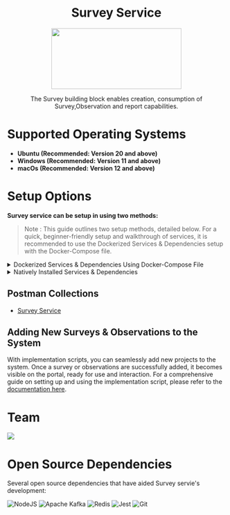 <div align="center">

# Survey Service

<a href="https://shikshalokam.org/elevate/">
<img
    src="https://shikshalokam.org/wp-content/uploads/2021/06/elevate-logo.png"
    height="140"
    width="300"
  />
</a>

</br>

The Survey building block enables creation, consumption of Survey,Observation and report capabilities.

  

</div>

  
# Supported Operating Systems

-   **Ubuntu (Recommended: Version 20 and above)** 
-   **Windows (Recommended: Version 11 and above)** 
-   **macOs (Recommended: Version 12 and above)**

# Setup Options

**Survey service can be setup in using two methods:**
> Note : This guide outlines two setup methods, detailed below. For a quick, beginner-friendly setup and walkthrough of services, it is recommended to use the Dockerized Services & Dependencies setup with the Docker-Compose file.

<details><summary>Dockerized Services & Dependencies Using Docker-Compose File</summary>


## Dockerized Services & Dependencies

Expectation: By diligently following the outlined steps, you will successfully establish a fully operational Survey application setup, including both the portal and backend services.

## Prerequisites

To set up the Survey application, ensure you have Docker and Docker Compose installed on your system. For Ubuntu users, detailed installation instructions for both can be found in the documentation here: [How To Install and Use Docker Compose on Ubuntu](https://www.digitalocean.com/community/tutorials/how-to-install-and-use-docker-compose-on-ubuntu-20-04). For Windows and MacOS users, you can refer to the Docker documentation for installation instructions: [Docker Compose Installation Guide](https://docs.docker.com/compose/install/). Once these prerequisites are in place, you're all set to get started with setting up the Survey application.
 
## Installation

**Create survey Directory:** Create a directory named **survey**.

> Example Command: `mkdir survey && cd survey/`

> Note: All commands are run from the survey directory.
## Operating Systems: Linux / macOS

>**Caution:** Before proceeding, please ensure that the ports given here are available and open. It is essential to verify their availability prior to moving forward. You can run below command in your teminal to check this
```
for port in 3000 3001 3002 5001 4000 4301 5500 9092 5432 7007 2181 2707 3569; do
    if lsof -iTCP:$port -sTCP:LISTEN &>/dev/null; then
        echo "Port $port is in use"
    else
        echo "Port $port is available"
    fi
done
```

1.  **Download and execute main setup script:** Execute the following command in your terminal from the survey directory.
    ```
    curl -OJL https://github.com/ELEVATE-Project/samiksha-service/raw/main/documentation/1.0.0/dockerized/scripts/mac-linux/setup_survey.sh && chmod +x setup_survey.sh && ./setup_survey.sh
    ```

    > Note : The script will download all the essential files and launch the services in Docker. Once all services are successfully up and running, you can proceed to the next steps.

    **General Instructions :**

    1. All containers which are part of the docker-compose can be gracefully stopped by pressing Ctrl + c in the same terminal where the services are running.

    2. All docker containers can be stopped and removed by using below command.
        ```
        ./docker-compose-down.sh
        ```
    3. All services and dependencies can be started using below command.
        ```
        ./docker-compose-up.sh
        ```
**Keep the current terminal session active, and kindly open a new terminal window within the survey directory.**

**After successfully completing this, please move to the next section: [Enable Citus Extension](#enable-citus-extension-optional)**

## Operating Systems: Windows

1.  **Download Docker Compose File:** Retrieve the **[docker-compose.yml](https://github.com/ELEVATE-Project/samiksha-service/raw/main/documentation/1.0.0/dockerized/docker-compose.yml)** file from the Survey service repository and save it to the survey directory.

    ```
    curl -OJL https://github.com/ELEVATE-Project/samiksha-service/raw/main/documentation/1.0.0/dockerized/docker-compose.yml
    ```

    > Note: All commands are run from the survey directory.

2.  **Download Environment Files**: Using the OS specific commands given below, download environment files for all the services.
    -  **Windows**

        ```
        curl -L -O https://github.com/ELEVATE-Project/samiksha-service/raw/main/documentation/1.0.0/dockerized/envs/interface_env
        curl -L -O https://github.com/ELEVATE-Project/samiksha-service/raw/main/documentation/1.0.0/dockerized/envs/entity_management_env
        curl -L -O https://github.com/ELEVATE-Project/samiksha-service/raw/main/documentation/1.0.0/dockerized/envs/samiksha_env
        curl -L -O https://github.com/ELEVATE-Project/samiksha-service/raw/main/documentation/1.0.0/dockerized/envs/notification_env
        curl -L -O https://github.com/ELEVATE-Project/samiksha-service/raw/main/documentation/1.0.0/dockerized/envs/scheduler_env
        curl -L -O https://github.com/ELEVATE-Project/samiksha-service/raw/main/documentation/1.0.0/dockerized/envs/user_env
        curl -L -O https://github.com/ELEVATE-Project/samiksha-service/raw/main/documentation/1.0.0/dockerized/envs/env.js
        ```

>  **Note:** Modify the environment files as necessary for your deployment using any text editor, ensuring that the values are appropriate for your environment. The default values provided in the current files are functional and serve as a good starting point. Refer to the sample env files provided at the [Survey](https://github.com/ELEVATE-Project/samiksha-service/blob/main/.env.sample), [User](https://github.com/ELEVATE-Project/user/blob/master/src/.env.sample), [Notification](https://github.com/ELEVATE-Project/notification/blob/master/src/.env.sample), [Scheduler](https://github.com/ELEVATE-Project/scheduler/blob/master/src/.env.sample), [Interface](https://github.com/ELEVATE-Project/interface-service/blob/main/src/.env.sample) and [Entity-management](https://github.com/ELEVATE-Project/entity-management/blob/main/src/.env.sample) repositories for reference.

>  **Caution:** While the default values in the downloaded environment files enable the Project Application to operate, certain features may not function correctly or could be impaired unless the adopter-specific environment variables are properly configured.

3.  **Download `replace_volume_path` Script File**

    -  **Windows**
        ```
        curl -OJL https://raw.githubusercontent.com/ELEVATE-Project/samiksha-              
        service/refs/heads/main/documentation/1.0.0/dockerized/scripts/windows/replace_volume_path.bat
        ```
5.  **Run `replace_volume_path` Script File**
   
    -  **Windows**
       Run the script file using the following command.
       ```
       replace_volume_path.sh
       ```

5. **Download `docker-compose-up` & `docker-compose-down` Script Files**

    -    **Windows**	
			```
		    curl -OJL https://github.com/ELEVATE-Project/samiksha-      
			service/raw/features_dockerSetup/documentation/1.0.0/dockerized/scripts/windows/docker-compose-up.bat
			```
		    ```
		    curl -OJL https://github.com/ELEVATE-Project/samiksha-service/raw/main/documentation/1.0.0/dockerized/scripts/windows/docker-compose-down.bat
			```

6.  **Run All Services & Dependencies:** All services and dependencies can be started using the `docker-compose-up` script file.

    -   **Windows**

	    ```
	    docker-compose-up.bat
	    ```

      > Double-click the file or run the above command from the terminal.

  

      > **Note**: During the first Docker Compose run, the database, migration seeder files, and the script to set the default organization will be executed automatically.

7.  **Remove All Service & Dependency Containers**:
   All docker containers can be stopped and removed by using the `docker-compose-down` file.

 - **Windows**

    ```
    docker-compose-down.bat
    ```
  
>  **Caution**: As per the default configuration in the `docker-compose.yml` file, using the `down` command will lead to data loss since the database container does not persist data. To persist data across `down` commands and subsequent container removals, refer to the "Persistence of Database Data in Docker Containers" section of this documentation.


## Enable Citus Extension (Optional)
 
User management service comes with this bundle relies on PostgreSQL as its core database system. To boost performance and scalability, users can opt to enable the Citus extension. This transforms PostgreSQL into a distributed database, spreading data across multiple nodes to handle large datasets more efficiently as demand grows.
  

For more information, refer **[Citus Data](https://www.citusdata.com/)**.
  
To enable the Citus extension for mentoring and user services, follow these steps.

1. Create a sub-directory named `user` and download `distributionColumns.sql` into it. (Skip for linux/mac setup)

    ```
    mkdir user && \
    curl -o ./user/distributionColumns.sql -JL https://github.com/ELEVATE-Project/samiksha-service/raw/main/documentation/1.0.0/distribution-columns/user/distributionColumns.sql
    ```
2. Set up the citus_setup file by following the steps given below.

-  **Ubuntu/Linux/Mac**

   1. Enable Citus and set distribution columns for `user` database by running the `citus_setup.sh`with the following arguments.

      ```
      ./citus_setup.sh user postgres://postgres:postgres@citus_master:5432/user
      ```

 - **Windows**

   1. Download the `citus_setup.bat` file.

      ```
      curl -OJL https://github.com/ELEVATE-Project/samiksha-service/raw/main/documentation/1.0.0/dockerized/scripts/windows/citus_setup.bat
      ```
      
   2. Enable Citus and set distribution columns for `user` database by running the `citus_setup.bat`with the following arguments.

      ```
      citus_setup.bat user postgres://postgres:postgres@citus_master:5432/user
      ```

   > **Note:** Since the `citus_setup.bat` file requires arguments, it must be run from a terminal.

  

## Persistence Of Database Data In Docker Container (Optional)

To ensure the persistence of database data when running `docker compose down`, it is necessary to modify the `docker-compose.yml` file according to the steps given below:

1.  **Modification Of The `docker-compose.yml` File:**

Begin by opening the `docker-compose.yml` file. Locate the section pertaining to the Citus and mongo container and proceed to uncomment the volume specification. This action is demonstrated in the snippet provided below:

```yaml

mongo:
image: 'mongo:4.4.14'
restart: 'always'
ports:
- '27017:27017'
networks:
- project_net
volumes:
- mongo-data:/data/db
logging:
driver: none
citus:
image: citusdata/citus:11.2.0
container_name: 'citus_master'
ports:
- 5432:5432
volumes:
- citus-data:/var/lib/postgresql/data
```

2.  **Uncommenting Volume Names Under The Volumes Section:**

Next, navigate to the volumes section of the file and proceed to uncomment the volume names as illustrated in the subsequent snippet:

```yaml

networks:
elevate_net:
external: false
volumes:
citus-data:
mongo-data:
```

By implementing these adjustments, the configuration ensures that when the `docker-compose down` command is executed, the database data is securely stored within the specified volumes. Consequently, this data will be retained and remain accessible, even after the containers are terminated and subsequently reinstated using the `docker-compose up` command.

## Sample User Accounts Generation

During the initial setup of Project services with the default configuration, you may encounter issues creating new accounts through the regular SignUp flow on the Survey portal. This typically occurs because the default SignUp process includes OTP verification to prevent abuse. Until the notification service is configured correctly to send actual emails, you will not be able to create new accounts.

In such cases, you can generate sample user accounts using the steps below. This allows you to explore the Project services and portal immediately after setup.

>  **Warning:** Use this generator only immediately after the initial system setup and before any normal user accounts are created through the portal. It should not be used under any circumstances thereafter.

-  **Ubuntu/Linux/Mac**

    
    ```
    ./insert_sample_data.sh user postgres://postgres:postgres@citus_master:5432/user
    ```

 - **Windows**
   1.  **Download The `sampleData.sql` Files:**

      ```
      mkdir sample-data\user 2>nul & ^
      curl -L https://raw.githubusercontent.com/ELEVATE-Project/samiksha-service/main/documentation/1.0.0/sample-data/windows/user/sampleData.sql     -o sample-data/user/sampleData.sql
      ```

   2.  **Download The `insert_sample_data` Script File:**
   - **Windows**

      ```
      curl -L -o insert_sample_data.bat https://github.com/ELEVATE-Project/samiksha-    
      service/raw/main/documentation/1.0.0/dockerized/scripts/windows/insert_sample_data.bat
      ```

   3.  **Run The `insert_sample_data` Script File:**

   - **Windows**

      ```
      insert_sample_data.bat user postgres://postgres:postgres@citus_master:5432/user
      ```

After successfully running the script mentioned above, the following user accounts will be created and available for login:

| Email ID | Password | Role |
| ------------------------ | ---------- | ----------------------- |
| aaravpatel@example.com | Password1@ | State Education Officer |
| arunimareddy@example.com | Password1@ | State Education Officer |
| aaravpatel@example.com | Password1@ | State Education Officer |

## Sample Data Creation For Survey and Obseration

This step will guide us in implementing a sample survey and observation solutions following the initial setup of the survey service.
   -  **Ubuntu/Linux** && **Windows**

      ```
      docker exec -it samiksha sh -c "node documentation/1.0.0/dockerized/scripts/mac-linux/insert_sample_solutions.js"
      ```
      
## Insert Forms & Profile Configs Data into Database

- **Ubuntu/Linux/Mac**:
   ```
   curl -OJL https://github.com/ELEVATE-Project/samiksha-service/raw/main/documentation/1.0.0/dockerized/scripts/mac-linux/import_forms_mongo.sh && chmod +x import_forms_mongo.sh && ./import_forms_mongo.sh mongodb://mongo:27017/elevate-samiksha && \
   curl -OJL https://github.com/ELEVATE-Project/samiksha-service/raw/main/documentation/1.0.0/dockerized/scripts/mac-linux/add_profile_configuation.sh && chmod +x add_profile_configuation.sh && ./add_profile_configuation.sh

   ```

## Explore the Portal
Once the services are up and the front-end app bundle is built successfully, navigate to **[localhost:7007](http://localhost:7007/)** to access the survey app.

> **Note:** In this setup, features such as **Sign-Up,file uploads** will not be available because cloud storage credentials have been masked in the environment files for security reasons.
</details>

<details>


<summary>Natively Installed Services & Dependencies </summary>

  

  

## PM2 Managed Services & Natively Installed Dependencies

Expectation: Upon following the prescribed steps, you will achieve a fully operational Survey application setup. Both the portal and backend services are managed using PM2, with all dependencies installed natively on the host system.  

## Prerequisites

Before setting up the following Survey application, dependencies given below should be installed and verified to be running. Refer to the steps given below to install them and verify.

-  **Ubuntu/Linux**

1. Download dependency management scripts:

    ```
    curl -OJL https://raw.githubusercontent.com/ELEVATE-Project/samiksha-service/refs/heads/main/documentation/1.0.0/scripts/linux/check-dependencies.sh && \
   curl -OJL https://raw.githubusercontent.com/ELEVATE-Project/samiksha-service/refs/heads/main/documentation/1.0.0/scripts/linux/install-dependencies.sh && \
   curl -OJL https://raw.githubusercontent.com/ELEVATE-Project/samiksha-service/refs/heads/main/documentation/1.0.0/scripts/linux/uninstall-dependencies.sh && \
   chmod +x check-dependencies.sh && \
   chmod +x install-dependencies.sh && \
   chmod +x uninstall-dependencies.sh
   ```
2. Verify installed dependencies by running `check-dependencies.sh`:

   ```
   ./check-dependencies.sh
   ```

> Note: Keep note of any missing dependencies.

3. Install dependencies by running `install-dependencies.sh`:

   ```
   ./install-dependencies.sh
   ```
> Note: Install all missing dependencies and use check-dependencies script to ensure everything is installed and running.

4. Uninstall dependencies by running `uninstall-dependencies.sh`:

   ```
   ./uninstall-dependencies.sh
   ```

> Warning: Due to the destructive nature of the script (without further warnings), it should only be used during the initial setup of the dependencies. For example, Uninstalling PostgreSQL/Citus using script will lead to data loss. USE EXTREME CAUTION.

> Warning: This script should only be used to uninstall dependencies that were installed via installation script in step 3. If same dependencies were installed using other methods, refrain from using this script. This script is provided in-order to reverse installation in-case issues arise from a bad install.

  
-  **MacOS**

1. Install Node.js 20:

    ```
    brew install node@20
    ```

    ```
    brew link --overwrite node@20
    ```

2. Install Kafka:

    ```
    brew install kafka
    ```

3. Install PostgreSQL 16:

    ```
    brew install postgresql@16
    ```

4. Install PM2:

    ```
    sudo npm install pm2@latest -g
    ```

5. Install Redis:

    ```
    brew install redis
    ```
6. Install Mongo:

    ```
    brew install mongodb-community@7.0
    ```

7. Download `check-dependencies.sh` file:

    ```
    curl -OJL https://raw.githubusercontent.com/ELEVATE-Project/samiksha-    
    service/refs/heads/feature/sample_data_scripts/documentation/1.0.0/scripts/macos/check-dependencies.sh && \
    chmod +x check-dependencies.sh
    ```

8. Verify installed dependencies by running `check-dependencies.sh`:

   ```
   ./check-dependencies.sh
   ```
## Installation

1.  **Create Elevate-survey Directory:** Create a directory named **elevate-survey**.

   > Example Command: `mkdir elevate-survey && cd elevate-survey/`

2.  **Git Clone Services And Portal Repositories**

   -  **Ubuntu/Linux/MacOS**

      ```
      git clone -b main https://github.com/ELEVATE-Project/samiksha-service.git && \
      git clone -b main https://github.com/ELEVATE-Project/entity-management.git && \
      git clone -b master https://github.com/ELEVATE-Project/user.git && \
      git clone -b master https://github.com/ELEVATE-Project/notification.git && \
      git clone -b main https://github.com/ELEVATE-Project/interface-service.git && \
      git clone -b master https://github.com/ELEVATE-Project/scheduler.git && \
      git clone -b main https://github.com/ELEVATE-Project/observation-survey-projects-pwa.git
      ``` 

3.  **Install NPM Packages**

   -  **Ubuntu/Linux/MacOS**

      ```
      cd samiksha-service && npm install && cd ../ && \
      cd entity-management/src && npm install && cd ../.. && \
      cd user/src && npm install && cd ../.. && \
      cd notification/src && npm install && cd ../.. && \
      cd interface-service/src && npm install && cd ../.. && \
      cd scheduler/src && npm install && cd ../.. && \
      cd observation-survey-projects-pwa && npm install --force && cd ..
      ```  

4.  **Download Environment Files**

   -  **Ubuntu/Linux**

      ```
      curl -L -o samiksha-service/.env https://raw.githubusercontent.com/ELEVATE-Project/samiksha-service/refs/heads/main/documentation/1.0.0/native/envs/survey_service_env && \
      curl -L -o entity-management/src/.env https://raw.githubusercontent.com/ELEVATE-Project/samiksha-service/refs/heads/main/documentation/1.0.0/native/envs/entity_management_env && \
      curl -L -o user/src/.env https://raw.githubusercontent.com/ELEVATE-Project/samiksha-service/refs/heads/main/documentation/1.0.0/native/envs/user_env && \
      curl -L -o notification/src/.env https://raw.githubusercontent.com/ELEVATE-Project/samiksha-service/refs/heads/main/documentation/1.0.0/native/envs/notification_env && \
      curl -L -o interface-service/src/.env https://raw.githubusercontent.com/ELEVATE-Project/samiksha-service/refs/heads/main/documentation/1.0.0/native/envs/interface_env && \
      curl -L -o scheduler/src/.env https://raw.githubusercontent.com/ELEVATE-Project/samiksha-service/refs/heads/main/documentation/1.0.0/native/envs/scheduler_env && \
      curl -L -o observation-survey-projects-pwa/src/environments/environment.ts https://raw.githubusercontent.com/ELEVATE-Project/samiksha-service/refs/heads/main/documentation/1.0.0/native/envs/environment.ts
      ```

   -  **MacOS**

      ```
      curl -L -o samiksha-service/.env https://raw.githubusercontent.com/ELEVATE-Project/samiksha-service/refs/heads/feature/sample_data_scripts/documentation/1.0.0/native/envs/survey_service_env && \
      curl -L -o user/src/.env https://raw.githubusercontent.com/ELEVATE-Project/samiksha-service/refs/heads/feature/sample_data_scripts/documentation/1.0.0/native/envs/user_env && \
      curl -L -o notification/src/.env https://raw.githubusercontent.com/ELEVATE-Project/samiksha-service/refs/heads/feature/sample_data_scripts/documentation/1.0.0/native/envs/notification_env && \
      curl -L -o interface-service/src/.env https://raw.githubusercontent.com/ELEVATE-Project/samiksha-service/refs/heads/feature/sample_data_scripts/documentation/1.0.0/native/envs/interface_env && \
      curl -L -o scheduler/src/.env https://raw.githubusercontent.com/ELEVATE-Project/samiksha-service/refs/heads/feature/sample_data_scripts/documentation/1.0.0/native/envs/scheduler_env && \
      curl -L -o observation-survey-projects-pwa/src/environments/environment.ts https://raw.githubusercontent.com/ELEVATE-Project/samiksha-service/refs/heads/feature/sample_data_scripts/documentation/1.0.0/native/envs/environment.ts
      ```

   >  **Note:** Modify the environment files as necessary for your deployment using any text editor, ensuring that the values are appropriate for your environment. The default values provided in the current files are functional and serve as a good starting point. Refer to the sample env files provided at the [Survey](https://github.com/ELEVATE-Project/samiksha/blob/master/src/.env.sample), [User](https://github.com/ELEVATE-Project/user/blob/master/src/.env.sample), [Notification](https://github.com/ELEVATE-Project/notification/blob/master/src/.env.sample), [Scheduler](https://github.com/ELEVATE-Project/scheduler/blob/master/src/.env.sample), and [Interface](https://github.com/ELEVATE-Project/interface-service/blob/main/src/.env.sample) repositories for reference.

   >  **Caution:** While the default values in the downloaded environment files enable the Survey Application to operate, certain features may not function correctly or could be impaired unless the adopter-specific environment variables are properly configured.

   <!-- > For detailed instructions on adjusting these values, please consult the **[Survey Environment Variable Modification Guide](https://github.com/ELEVATE-Project/mentoring/blob/master/documentation/1.0.0/Survey-Env-Modification-README.md)**. -->

   >  **Important:** As mentioned in the above linked document, the **User SignUp** functionality may be compromised if key environment variables are not set correctly during deployment. If you opt to skip this setup, consider using the sample user account generator detailed in the `Sample User Accounts Generation` section of this document.

5.  **Create Databases**

   -  **Ubuntu/Linux**

      1. Download `create-databases.sh` Script File:

            ```
            curl -OJL https://raw.githubusercontent.com/ELEVATE-Project/samiksha-service/refs/heads/main/documentation/1.0.0/native/scripts/linux/create-databases.sh
            ```
      2. Make the executable by running the following command:

            ```
            chmod +x create-databases.sh
            ```
      3. Run the script file:

            ```
            ./create-databases.sh
            ```
   -  **MacOS**

      1. Download `create-databases.sh` Script File:

         ```
         curl -OJL https://raw.githubusercontent.com/ELEVATE-Project/samiksha- 
         service/refs/heads/feature/sample_data_scripts/documentation/1.0.0/native/scripts/macos/create-databases.sh
         ```
      2. Make the executable by running the following command:

         ```
         chmod +x create-databases.sh
         ```
      3. Run the script file:

         ```
         ./create-databases.sh
         ```

6.  **Run Migrations To Create Tables**

   -  **Ubuntu/Linux/MacOS**

      1. Install Sequelize-cli globally:

         ```
         sudo npm i sequelize-cli -g
         ```
      2. Run Migrations:

         ```
         cd user/src && npx sequelize-cli db:migrate && cd ../.. && \
         cd notification/src && npx sequelize-cli db:migrate && cd ../..
         ```

7.  **Enabling Citus And Setting Distribution Columns (Optional)**

      To boost performance and scalability, users can opt to enable the Citus extension. This transforms PostgreSQL into a distributed database, spreading data across multiple nodes to handle large datasets more efficiently as demand grows.

      > NOTE: Currently only available for Linux based operation systems.

  

      1. Download user `distributionColumns.sql` file.
   
         ```
         curl -o ./user/distributionColumns.sql -JL https://raw.githubusercontent.com/ELEVATE-Project/samiksha-service/refs/heads/main/documentation/1.0.0/user/distributionColumns.sql
         ```
      2. Set up the `citus_setup` file by following the steps given below.
   
         -  **Ubuntu/Linux**
   
            1. Download the `citus_setup.sh` file:
   
               ```
               curl -OJL https://raw.githubusercontent.com/ELEVATE-Project/samiksha-service/refs/heads/main/documentation/1.0.0/native/scripts/linux/citus_setup.sh
               ```
            2. Make the setup file executable by running the following command:
   
               ```
               chmod +x citus_setup.sh
               ```
            3. Enable Citus and set distribution columns for `user` database by running the `citus_setup.sh`with the following arguments.
   
               ```
               ./citus_setup.sh user postgres://postgres:postgres@localhost:9700/users
               ```
8.  **Insert Initial Data**

     - **Ubuntu/Linux/Mac/Windows**

        1. Download `insert_sample_solutions.js` Script File:

            ```
            curl -OJL https://github.com/ELEVATE-Project/samiksha-service/blob/main/documentation/1.0.0/native/scripts/linux/insert_sample_solutions.js && \
            curl -OJL https://github.com/ELEVATE-Project/samiksha-service/blob/main/documentation/1.0.0/native/scripts/linux/common.js && \
            curl -OJL https://github.com/ELEVATE-Project/samiksha-service/blob/main/documentation/1.0.0/native/scripts/linux/entity_sampleData.js&& \
            curl -OJL https://github.com/ELEVATE-Project/samiksha-service/blob/main/documentation/1.0.0/native/scripts/linux/observation_sampleData && \
            curl -OJL https://github.com/ELEVATE-Project/samiksha-service/blob/main/documentation/1.0.0/native/scripts/linux/survey_sampleData.js
            ```

        2. Make the setup file executable by running the following command.

            ```
            node insert_sample_solutions.js
            ```

        3. Use Survey in-build seeders to insert the initial data.
            ```
            cd samiksha-service && npm run db:populate-data && cd ../ && \
            cd user/src && npm run db:seed:all && cd ../..
            ```  

9.  **Insert Forms Data into Database**

    -   **Ubuntu/Linux/MacOS/Windows**

        1.  Download `import_forms.js` Script File And Make the setup file executable by running the following command:

            ```
            curl -s https://github.com/ELEVATE-Project/samiksha-service/blob/main/documentation/1.0.0/native/scripts/linux/import_forms.js | node
            ```

10.  **Start The Services**

   Following the steps given below, 2 instances of each MentorEd backend service will be deployed and be managed by PM2 process manager.

   -  **Ubuntu/Linux**

   ```
   cd samiksha-service && pm2 start app.js --name survey-service && cd ../ && 
   cd entity-management/src && pm2 start app.js --name survey-entity-management && cd ../.. && 
   cd user/src && pm2 start app.js --name survey-user && cd ../.. && 
   cd notification/src && pm2 start app.js --name survey-notification && cd ../.. && 
   cd interface-service/src && pm2 start app.js --name survey-interface && cd ../.. && 
   cd scheduler/src && pm2 start app.js --name survey-scheduler && cd ../..
   ```



   -  **MacOS**

   ```
   cd samiksha-service && npx pm2 start app.js -i 2 --name survey-service && cd ../ && \
   cd user/src && npx pm2 start app.js -i 2 --name survey-user && cd ../.. && \
   cd notification/src && npx pm2 start app.js -i 2 --name survey-notification && cd ../.. && \
   cd interface-service/src && npx pm2 start app.js -i 2 --name survey-interface && cd ../.. && \
   cd scheduler/src && npx pm2 start app.js -i 2 --name survey-scheduler && cd ../..
   ```


11.  **Run Service Scripts**

   -  **Ubuntu/Linux/MacOS**

      ```
      cd user/src/scripts && node insertDefaultOrg.js && node viewsScript.js && \
      node -r module-alias/register uploadSampleCSV.js && cd ../../..
      ```

12.  **Start The Portal**

   Survey portal utilizes Ionic and Angular CLI for building the browser bundle, follow the steps given below to install them and start the portal.
  
   -  **Ubuntu/Linux**

      1. Install Ionic CLI globally:

         ```
         sudo npm install -g @ionic/cli
         ```

      2. Install Angular CLI globally:

         ```
         sudo npm install -g @angular/cli
         ```

      3. Navigate to `observation-survey-projects-pwa` directory:

         ```
         cd observation-survey-projects-pwa
         ```

      4. Build the portal

         ```
         ionic build
         ```

      5. Start the portal:

         ```
         ionic serve
         ```

   -  **MacOS**

      1. Install Ionic CLI globally:

         ```
         sudo npm install -g @ionic/cli
         ```

      2. Install Angular CLI globally:

         ```
         sudo npm install -g @angular/cli
         ```

      3. Navigate to `observation-survey-projects-pwa` directory:

         ```
         cd observation-survey-projects-pwa
         ```

      4. Build the portal:

         ```
         npx ionic build
         ```

      5. Start the portal:

         ```
         npx ionix serve
         ```

   -  **Windows**

      1. Install Ionic CLI globally:

         ```
         npm install -g @ionic/cli
         ```

      2. Install Angular CLI globally:

         ```
         npm install -g @angular/cli
         ```

      3. Navigate to `observation-survey-projects-pwa` directory:

         ```
         cd observation-survey-projects-pwa
         ```

      4. Build the portal

        ```
        ionic build
        ```

      5. Start the portal:

        ```
        ionic serve
        ```

   Navigate to http://localhost:8100 to access the Survey Portal.

## Sample User Accounts Generation

During the initial setup of Survey services with the default configuration, you may encounter issues creating new accounts through the regular SignUp flow on the Survey portal. This typically occurs because the default SignUp process includes OTP verification to prevent abuse. Until the notification service is configured correctly to send actual emails, you will not be able to create new accounts.

In such cases, you can generate sample user accounts using the steps below. This allows you to explore the Survey services and portal immediately after setup.

>  **Warning:** Use this generator only immediately after the initial system setup and before any normal user accounts are created through the portal. It should not be used under any circumstances thereafter.

-  **Ubuntu/Linux**

    ```
    curl -o insert_sample_data.sh https://raw.githubusercontent.com/ELEVATE-Project/samiksha-service/refs/heads/feature/sample_data_scripts/documentation/1.0.0/native/scripts/linux/insert_sample_data.sh && \
    chmod +x insert_sample_data.sh && \
    ./insert_sample_data.sh
    ```

-   **MacOS**

    ```
    curl -o insert_sample_data.sh https://raw.githubusercontent.com/ELEVATE-Project/samiksha-service/refs/heads/feature/sample_data_scripts/documentation/1.0.0/scripts/macos/insert_sample_data.sh && \
    chmod +x insert_sample_data.sh && \
    ./insert_sample_data.sh
    ```

    After successfully running the script mentioned above, the following user accounts will be created and available for login:
   
| Email ID                 | Password   | Role                      |
| ------------------------ | ---------- | ------------------------- |
| aaravpatel@example.com   | Password1@ | state_educational_officer |
| arunimareddy@example.com | Password1@ | state_educational_officer |
| devikasingh@example.com  | Password1@ | state_educational_officer |


</details>

## Postman Collections

-   [Survey Service](https://github.com/ELEVATE-Project/samiksha-service/tree/main/api-doc)

## Adding New Surveys & Observations to the System
With implementation scripts, you can seamlessly add new projects to the system. Once a survey or observations are successfully added, it becomes visible on the portal, ready for use and interaction. For a comprehensive guide on setting up and using the implementation script, please refer to the [documentation here](https://github.com/ELEVATE-Project/samiksha-service/blob/main/implementation-script/README.md).


# Team

<a href="https://github.com/ELEVATE-Project/samiksha-service/graphs/contributors">
  <img src="https://contrib.rocks/image?repo=ELEVATE-Project/samiksha-service" />
</a>

# Open Source Dependencies

Several open source dependencies that have aided Survey servie's development:

![NodeJS](https://img.shields.io/badge/node.js-6DA55F?style=for-the-badge&logo=node.js&logoColor=white)
![Apache Kafka](https://img.shields.io/badge/Apache%20Kafka-000?style=for-the-badge&logo=apachekafka)
![Redis](https://img.shields.io/badge/redis-%23DD0031.svg?style=for-the-badge&logo=redis&logoColor=white)
![Jest](https://img.shields.io/badge/-jest-%23C21325?style=for-the-badge&logo=jest&logoColor=white)
![Git](https://img.shields.io/badge/git-%23F05033.svg?style=for-the-badge&logo=git&logoColor=white)
